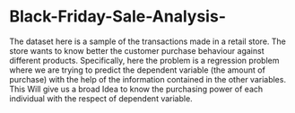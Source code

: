 # Black-Friday-Sale-Analysis-
The dataset here is a sample of the transactions made in a retail store. The store wants to know better the customer purchase behaviour against different products. Specifically, here the problem is a regression problem where we are trying to predict the dependent variable (the amount of purchase) with the help of the information contained in the other variables. This Will give us a broad Idea to know the purchasing power of each individual with the respect of dependent variable. 
